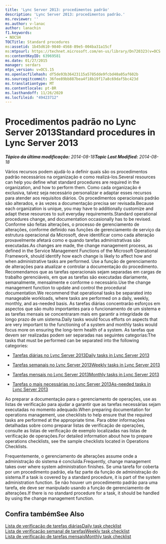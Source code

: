 ```yaml
---
title: 'Lync Server 2013: procedimentos padrão'
description: 'Lync Server 2013: procedimentos padrão.'
ms.reviewer: ''
ms.author: v-lanac
author: lanachin
f1.keywords:
- NOCSH
TOCTitle: Standard procedures
ms:assetid: 1b45d610-9840-4568-89e5-004ba31a15cf
ms:mtpsurl: https://technet.microsoft.com/en-us/library/Dn720323(v=OCS.15)
ms:contentKeyID: 63969581
ms.date: 01/27/2015
manager: serdars
mtps_version: v=OCS.15
ms.openlocfilehash: df5de93b36423115a5785dde9fcbd40a05af602b
ms.sourcegitcommit: 36fee89bb887bea4f18b19f17a8c69daf5bc423d
ms.translationtype: MT
ms.contentlocale: pt-BR
ms.lasthandoff: 11/26/2020
ms.locfileid: "49423712"
---
```

# <a name="standard-procedures-in-lync-server-2013"></a><span data-ttu-id="d54de-103">Procedimentos padrão no Lync Server 2013</span><span class="sxs-lookup"><span data-stu-id="d54de-103">Standard procedures in Lync Server 2013</span></span>

<div data-xmlns="http://www.w3.org/1999/xhtml">

<div class="topic" data-xmlns="http://www.w3.org/1999/xhtml" data-msxsl="urn:schemas-microsoft-com:xslt" data-cs="https://msdn.microsoft.com/">

<div data-asp="https://msdn2.microsoft.com/asp">



</div>

<div id="mainSection">

<div id="mainBody"><span data-ttu-id="d54de-104">

<span> </span></span><span class="sxs-lookup"><span data-stu-id="d54de-104">

<span> </span></span></span>

<span data-ttu-id="d54de-105">_**Tópico da última modificação:** 2014-08-18_</span><span class="sxs-lookup"><span data-stu-id="d54de-105">_**Topic Last Modified:** 2014-08-18_</span></span>

<span data-ttu-id="d54de-106">Vários recursos podem ajudá-lo a definir quais são os procedimentos padrão necessários na organização e como realizá-los.</span><span class="sxs-lookup"><span data-stu-id="d54de-106">Several resources can help you define what standard procedures are required in the organization, and how to perform them.</span></span> <span data-ttu-id="d54de-107">Como cada organização é exclusiva, talvez seja necessário personalizar e adaptar esses recursos para atender aos requisitos diários. Os procedimentos operacionais padrão são alterados, e às vezes a documentação precisa ser revisada.</span><span class="sxs-lookup"><span data-stu-id="d54de-107">Because each organization is unique, you may have to additionally customize and adapt these resources to suit everyday requirements.Standard operational procedures change, and documentation occasionally has to be revised.</span></span> <span data-ttu-id="d54de-108">Conforme são feitas alterações, o processo de gerenciamento de alterações, conforme definido nas funções de gerenciamento de serviço da estrutura operacional da Microsoft, deve identificar como cada alteração provavelmente afetará como e quando tarefas administrativas são executadas.</span><span class="sxs-lookup"><span data-stu-id="d54de-108">As changes are made, the change management process, as defined in the Service Management Functions of the Microsoft Operational Framework, should identify how each change is likely to affect how and when administrative tasks are performed.</span></span> <span data-ttu-id="d54de-109">Use a função de gerenciamento de alterações para atualizar e controlar a documentação do procedimento. Recomendamos que as tarefas operacionais sejam separadas em cargas de trabalho gerenciáveis, em que as tarefas são executadas diariamente, semanalmente, mensalmente e conforme o necessário.</span><span class="sxs-lookup"><span data-stu-id="d54de-109">Use the change management function to update and control the procedural documentation.We recommend that operational tasks be separated into manageable workloads, where tasks are performed on a daily, weekly, monthly, and as-needed basis.</span></span> <span data-ttu-id="d54de-110">As tarefas diárias concentrarão esforços em aspectos que são muito importantes para o funcionamento de um sistema e as tarefas mensais se concentraram mais em garantir a integridade de longo prazo de um sistema.</span><span class="sxs-lookup"><span data-stu-id="d54de-110">Daily tasks would focus efforts on aspects that are very important to the functioning of a system and monthly tasks would focus more on ensuring the long-term health of a system.</span></span> <span data-ttu-id="d54de-111">As tarefas que devem ser realizadas podem ser separadas nas seguintes categorias:</span><span class="sxs-lookup"><span data-stu-id="d54de-111">The tasks that must be performed can be separated into the following categories:</span></span>

  - [<span data-ttu-id="d54de-112">Tarefas diárias no Lync Server 2013</span><span class="sxs-lookup"><span data-stu-id="d54de-112">Daily tasks in Lync Server 2013</span></span>](lync-server-2013-daily-tasks.md)

  - [<span data-ttu-id="d54de-113">Tarefas semanais no Lync Server 2013</span><span class="sxs-lookup"><span data-stu-id="d54de-113">Weekly tasks in Lync Server 2013</span></span>](lync-server-2013-weekly-tasks.md)

  - [<span data-ttu-id="d54de-114">Tarefas mensais no Lync Server 2013</span><span class="sxs-lookup"><span data-stu-id="d54de-114">Monthly tasks in Lync Server 2013</span></span>](lync-server-2013-monthly-tasks.md)

  - [<span data-ttu-id="d54de-115">Tarefas o mais necessárias no Lync Server 2013</span><span class="sxs-lookup"><span data-stu-id="d54de-115">As-needed tasks in Lync Server 2013</span></span>](lync-server-2013-as-needed-tasks.md)

<span data-ttu-id="d54de-116">Ao preparar a documentação para o gerenciamento de operações, use as listas de verificação para ajudar a garantir que as tarefas necessárias sejam executadas no momento adequado.</span><span class="sxs-lookup"><span data-stu-id="d54de-116">When preparing documentation for operations management, use checklists to help ensure that the required tasks are performed at the appropriate time.</span></span> <span data-ttu-id="d54de-117">Para obter informações detalhadas sobre como preparar listas de verificação de operações, consulte as listas de verificação de exemplo localizadas nas listas de verificação de operações.</span><span class="sxs-lookup"><span data-stu-id="d54de-117">For detailed information about how to prepare operations checklists, see the sample checklists located in Operations Checklists.</span></span>

<span data-ttu-id="d54de-118">Frequentemente, o gerenciamento de alterações assume onde a administração do sistema é concluída.</span><span class="sxs-lookup"><span data-stu-id="d54de-118">Frequently, change management takes over where system administration finishes.</span></span> <span data-ttu-id="d54de-119">Se uma tarefa for coberta por um procedimento padrão, ela faz parte da função de administração do sistema.</span><span class="sxs-lookup"><span data-stu-id="d54de-119">If a task is covered by a standard procedure, it is part of the system administration function.</span></span> <span data-ttu-id="d54de-120">Se não houver um procedimento padrão para uma tarefa, ele deve ser manipulado usando a função de gerenciamento de alterações.</span><span class="sxs-lookup"><span data-stu-id="d54de-120">If there is no standard procedure for a task, it should be handled by using the change management function.</span></span>

<div>

## <a name="see-also"></a><span data-ttu-id="d54de-121">Confira também</span><span class="sxs-lookup"><span data-stu-id="d54de-121">See Also</span></span>


[<span data-ttu-id="d54de-122">Lista de verificação de tarefas diárias</span><span class="sxs-lookup"><span data-stu-id="d54de-122">Daily task checklist</span></span>](lync-server-2013-operations-checklists.md)  
[<span data-ttu-id="d54de-123">Lista de verificação semanal de tarefas</span><span class="sxs-lookup"><span data-stu-id="d54de-123">Weekly task checklist</span></span>](lync-server-2013-operations-checklists.md)  
[<span data-ttu-id="d54de-124">Lista de verificação de tarefas mensais</span><span class="sxs-lookup"><span data-stu-id="d54de-124">Monthly task checklist</span></span>](lync-server-2013-operations-checklists.md)  
  

<span data-ttu-id="d54de-125"></div>

</div>

<span> </span>

</div>

</div>

</span><span class="sxs-lookup"><span data-stu-id="d54de-125"></div>

</div>

<span> </span>

</div>

</div>

</span></span></div>

